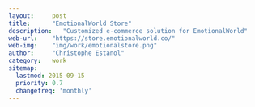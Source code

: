 ```yaml
---
layout:     post
title:      "EmotionalWorld Store"
description:   "Customized e-commerce solution for EmotionalWorld"
web-url:    "https://store.emotionalworld.co/"
web-img:    "img/work/emotionalstore.png"
author:     "Christophe Estanol"
category:   work
sitemap:
  lastmod: 2015-09-15
  priority: 0.7
  changefreq: 'monthly'
---
```

